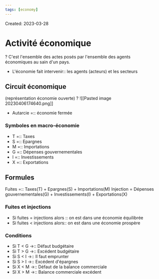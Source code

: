 ```yaml
---
tags: [economy] 
---
```

Created: 2023-03-28

# Activité économique
?
C'est l'ensemble des actes posés par l'ensemble des agents économiques au sain d'un pays.

- L'économie fait intervenir:: les agents (acteurs) et les secteurs

## Circuit économique
(représentation économie ouverte)
?
![[Pasted image 20230406174640.png]]

- Autarcie =:: économie fermée

### Symboles en macro-économie
- T =:: Taxes
- S =:: Epargnes
- M =:: Importations
- G =:: Dépenses gouvernementales
- I =:: Investissements
- X =:: Exportations

## Formules
Fuites =:: Taxes(T) + Epargnes(S) + Importations(M)
Injection = Dépenses gouvernementales(G) + Investissements(I) + Exportations(X)

### Fuites et injections
- Si fuites = injections alors :: on est dans une économie équilibrée
- Si fuites < injections alors:: on est dans une économie prospère

### Conditions
- Si T < G $\rightarrow$:: Défaut budgétaire
- Si T > G $\rightarrow$:: Excédent budgétaire
- Si S < I $\rightarrow$:: Il faut emprunter
- Si S > I $\rightarrow$:: Excédent d'épargnes
- Si X < M $\rightarrow$:: Défaut de la balance commerciale
- SI X > M $\rightarrow$:: Balance commerciale excédent
